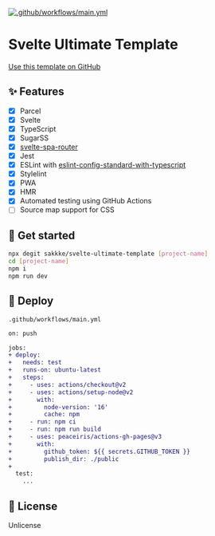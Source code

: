 [![.github/workflows/main.yml](https://github.com/sakkke/svelte-ultimate-template/actions/workflows/main.yml/badge.svg)](https://github.com/sakkke/svelte-ultimate-template/actions/workflows/main.yml)

# Svelte Ultimate Template

[Use this template on GitHub](https://github.com/sakkke/svelte-ultimate-template/generate)

## ✨ Features

- [x] Parcel
- [x] Svelte
- [x] TypeScript
- [x] SugarSS
- [x] [svelte-spa-router](https://github.com/ItalyPaleAle/svelte-spa-router)
- [x] Jest
- [x] ESLint with [eslint-config-standard-with-typescript](https://github.com/standard/eslint-config-standard-with-typescript)
- [x] Stylelint
- [x] PWA
- [x] HMR
- [x] Automated testing using GitHub Actions
- [ ] Source map support for CSS

## 🎉 Get started

```sh
npx degit sakkke/svelte-ultimate-template [project-name]
cd [project-name]
npm i
npm run dev
```

## 🚀 Deploy

`.github/workflows/main.yml`

```diff
on: push

jobs:
+ deploy:
+   needs: test
+   runs-on: ubuntu-latest
+   steps:
+     - uses: actions/checkout@v2
+     - uses: actions/setup-node@v2
+       with:
+         node-version: '16'
+         cache: npm
+     - run: npm ci
+     - run: npm run build
+     - uses: peaceiris/actions-gh-pages@v3
+       with:
+         github_token: ${{ secrets.GITHUB_TOKEN }}
+         publish_dir: ./public
+
  test:
    ...
```

## 📄 License

Unlicense